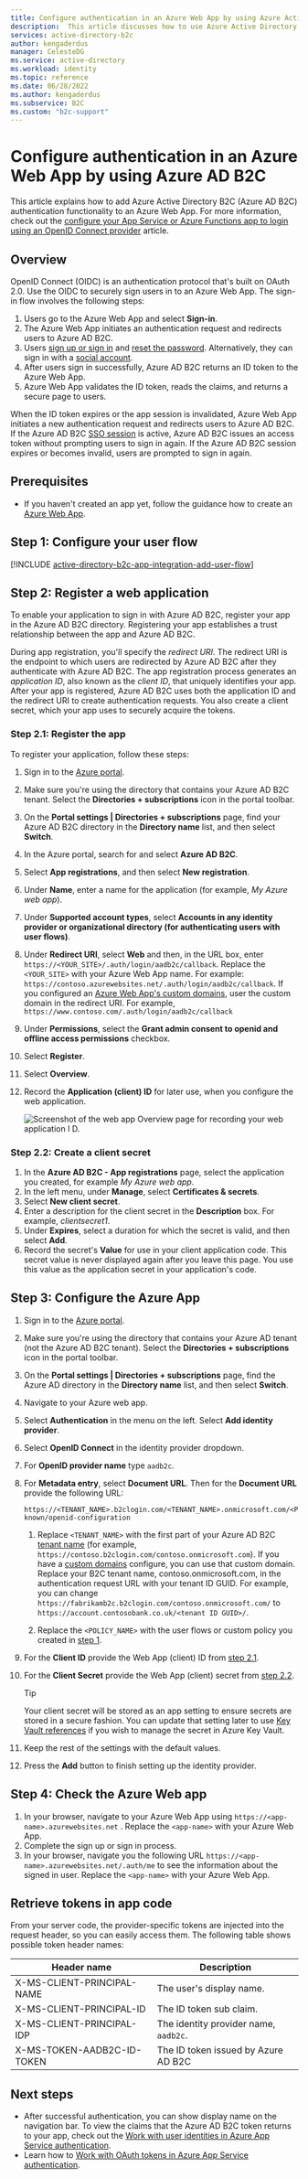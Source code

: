 ```yaml
---
title: Configure authentication in an Azure Web App by using Azure Active Directory B2C
description:  This article discusses how to use Azure Active Directory B2C to sign in and sign up users in an Azure Web App.
services: active-directory-b2c
author: kengaderdus
manager: CelesteDG
ms.service: active-directory
ms.workload: identity
ms.topic: reference
ms.date: 06/28/2022
ms.author: kengaderdus
ms.subservice: B2C
ms.custom: "b2c-support"
---
```


# Configure authentication in an Azure Web App by using Azure AD B2C

This article explains how to add Azure Active Directory B2C (Azure AD B2C) authentication functionality to an Azure Web App. For more information, check out the [configure your App Service or Azure Functions app to login using an OpenID Connect provider](../app-service/configure-authentication-provider-openid-connect.md) article.

## Overview

OpenID Connect (OIDC) is an authentication protocol that's built on OAuth 2.0. Use the OIDC to securely sign users in to an Azure Web App. The sign-in flow involves the following steps:

1. Users go to the Azure Web App and select **Sign-in**. 
1. The Azure Web App initiates an authentication request and redirects users to Azure AD B2C.
1. Users [sign up or sign in](add-sign-up-and-sign-in-policy.md) and [reset the password](add-password-reset-policy.md). Alternatively, they can sign in with a [social account](add-identity-provider.md).
1. After users sign in successfully, Azure AD B2C returns an ID token to the Azure Web App.
1. Azure Web App validates the ID token, reads the claims, and returns a secure page to users.

When the ID token expires or the app session is invalidated, Azure Web App initiates a new authentication request and redirects users to Azure AD B2C. If the Azure AD B2C [SSO session](session-behavior.md) is active, Azure AD B2C issues an access token without prompting users to sign in again. If the Azure AD B2C session expires or becomes invalid, users are prompted to sign in again.

## Prerequisites

- If you haven't created an app yet, follow the guidance how to create an [Azure Web App](../app-service/quickstart-dotnetcore.md).

## Step 1: Configure your user flow

[!INCLUDE [active-directory-b2c-app-integration-add-user-flow](../../includes/active-directory-b2c-app-integration-add-user-flow.md)]

## Step 2: Register a web application

To enable your application to sign in with Azure AD B2C, register your app in the Azure AD B2C directory. Registering your app establishes a trust relationship between the app and Azure AD B2C.  

During app registration, you'll specify the *redirect URI*. The redirect URI is the endpoint to which users are redirected by Azure AD B2C after they authenticate with Azure AD B2C. The app registration process generates an *application ID*, also known as the *client ID*, that uniquely identifies your app. After your app is registered, Azure AD B2C uses both the application ID and the redirect URI to create authentication requests. You also create a client secret, which your app uses to securely acquire the tokens.

### Step 2.1: Register the app

To register your application, follow these steps:

1. Sign in to the [Azure portal](https://portal.azure.com).
1. Make sure you're using the directory that contains your Azure AD B2C tenant. Select the **Directories + subscriptions** icon in the portal toolbar.
1. On the **Portal settings | Directories + subscriptions** page, find your Azure AD B2C directory in the **Directory name** list, and then select **Switch**.
1. In the Azure portal, search for and select **Azure AD B2C**.
1. Select **App registrations**, and then select **New registration**.
1. Under **Name**, enter a name for the application (for example, *My Azure web app*).
1. Under **Supported account types**, select **Accounts in any identity provider or organizational directory (for authenticating users with user flows)**.
1. Under **Redirect URI**, select **Web** and then, in the URL box, enter `https://<YOUR_SITE>/.auth/login/aadb2c/callback`. Replace the `<YOUR_SITE>` with your Azure Web App name. For example: `https://contoso.azurewebsites.net/.auth/login/aadb2c/callback`. If you configured an [Azure Web App's custom domains](../app-service/app-service-web-tutorial-custom-domain.md), user the custom domain in the redirect URI. For example, `https://www.contoso.com/.auth/login/aadb2c/callback`
1. Under **Permissions**, select the **Grant admin consent to openid and offline access permissions** checkbox.
1. Select **Register**.
1. Select **Overview**.
1. Record the **Application (client) ID** for later use, when you configure the web application.

    ![Screenshot of the web app Overview page for recording your web application I D.](./media/configure-authentication-in-azure-web-app/get-azure-ad-b2c-app-id.png)  

### Step 2.2: Create a client secret

1. In the **Azure AD B2C - App registrations** page, select the application you created, for example *My Azure web app*.
1. In the left menu, under **Manage**, select **Certificates & secrets**.
1. Select **New client secret**.
1. Enter a description for the client secret in the **Description** box. For example, *clientsecret1*.
1. Under **Expires**, select a duration for which the secret is valid, and then select **Add**.
1. Record the secret's **Value** for use in your client application code. This secret value is never displayed again after you leave this page. You use this value as the application secret in your application's code.

## Step 3: Configure the Azure App

1. Sign in to the [Azure portal](https://portal.azure.com).
1. Make sure you're using the directory that contains your Azure AD tenant (not the Azure AD B2C tenant). Select the **Directories + subscriptions** icon in the portal toolbar.
1. On the **Portal settings | Directories + subscriptions** page, find the Azure AD directory in the **Directory name** list, and then select **Switch**.
1. Navigate to your Azure web app.
1. Select **Authentication** in the menu on the left. Select **Add identity provider**.
1. Select **OpenID Connect** in the identity provider dropdown.
1. For **OpenID provider name** type `aadb2c`.
1. For **Metadata entry**, select **Document URL**. Then for the **Document URL** provide the following URL:
 
    ```http
    https://<TENANT_NAME>.b2clogin.com/<TENANT_NAME>.onmicrosoft.com/<POLICY_NAME>/v2.0/.well-known/openid-configuration
    ```

    1. Replace `<TENANT_NAME>` with the first part of your Azure AD B2C [tenant name](tenant-management.md#get-your-tenant-name) (for example, `https://contoso.b2clogin.com/contoso.onmicrosoft.com`). If you have a [custom domains](custom-domain.md) configure, you can use that custom domain. Replace your B2C tenant name, contoso.onmicrosoft.com, in the authentication request URL with your tenant ID GUID. For example, you can change `https://fabrikamb2c.b2clogin.com/contoso.onmicrosoft.com/` to `https://account.contosobank.co.uk/<tenant ID GUID>/`.

    1. Replace the `<POLICY_NAME>` with the user flows or custom policy you created in [step 1](#step-1-configure-your-user-flow).

1. For the  **Client ID** provide the Web App (client) ID from [step 2.1](#step-21-register-the-app).
1. For the  **Client Secret** provide the Web App (client) secret from [step 2.2](#step-22-create-a-client-secret).

    > [!TIP]
    > Your client secret will be stored as an app setting to ensure secrets are stored in a secure fashion. You can update that setting later to use [Key Vault references](../app-service/app-service-key-vault-references.md) if you wish to manage the secret in Azure Key Vault.
    
1. Keep the rest of the settings with the default values.
1. Press the **Add** button to finish setting up the identity provider. 

## Step 4: Check the Azure Web app

1. In your browser, navigate to your Azure Web App using `https://<app-name>.azurewebsites.net` . Replace the `<app-name>` with your Azure Web App. 
1. Complete the sign up or sign in process.
1. In your browser, navigate you the following URL `https://<app-name>.azurewebsites.net/.auth/me` to see the information about the signed in user. Replace the `<app-name>` with your Azure Web App.

## Retrieve tokens in app code

From your server code, the provider-specific tokens are injected into the request header, so you can easily access them. The following table shows possible token header names:


|Header name  |Description  |
|---------|---------|
|X-MS-CLIENT-PRINCIPAL-NAME| The user's display name. |
|X-MS-CLIENT-PRINCIPAL-ID| The ID token sub claim. |
|X-MS-CLIENT-PRINCIPAL-IDP| The identity provider name, `aadb2c`.|
|X-MS-TOKEN-AADB2C-ID-TOKEN| The ID token issued by Azure AD B2C|

## Next steps

* After successful authentication, you can show display name on the navigation bar. To view the claims that the Azure AD B2C token returns to your app, check out the [Work with user identities in Azure App Service authentication](../app-service/configure-authentication-user-identities.md).
* Learn how to [Work with OAuth tokens in Azure App Service authentication](../app-service/configure-authentication-oauth-tokens.md).
